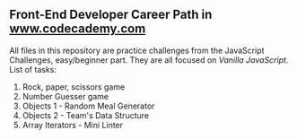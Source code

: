 ## Front-End Developer Career Path in www.codecademy.com

All files in this repository are practice challenges from the JavaScript Challenges, easy/beginner part.
They are all focused on _Vanilla JavaScript_.
List of tasks:
 1. Rock, paper, scissors game
 2. Number Guesser game
 3. Objects 1 - Random Meal Generator
 4. Objects 2 - Team's Data Structure
 5. Array Iterators - Mini Linter
